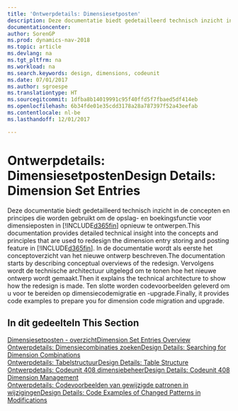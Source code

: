 ```yaml
---
title: 'Ontwerpdetails: Dimensiesetposten'
description: Deze documentatie biedt gedetailleerd technisch inzicht in de concepten en principes die worden gebruikt om de opslag- en boekingsfunctie voor dimensieposten opnieuw te ontwerpen.
documentationcenter: 
author: SorenGP
ms.prod: dynamics-nav-2018
ms.topic: article
ms.devlang: na
ms.tgt_pltfrm: na
ms.workload: na
ms.search.keywords: design, dimensions, codeunit
ms.date: 07/01/2017
ms.author: sgroespe
ms.translationtype: HT
ms.sourcegitcommit: 1dfba8b14019991c95f40ffd5f7fbaed5df414eb
ms.openlocfilehash: 6b34fde01e35cdd3178a28a787397f52a43eefab
ms.contentlocale: nl-be
ms.lasthandoff: 12/01/2017

---
```

# <a name="design-details-dimension-set-entries"></a><span data-ttu-id="c79bc-103">Ontwerpdetails: Dimensiesetposten</span><span class="sxs-lookup"><span data-stu-id="c79bc-103">Design Details: Dimension Set Entries</span></span>
<span data-ttu-id="c79bc-104">Deze documentatie biedt gedetailleerd technisch inzicht in de concepten en principes die worden gebruikt om de opslag- en boekingsfunctie voor dimensieposten in [!INCLUDE[d365fin](includes/d365fin_md.md)] opnieuw te ontwerpen.</span><span class="sxs-lookup"><span data-stu-id="c79bc-104">This documentation provides detailed technical insight into the concepts and principles that are used to redesign the dimension entry storing and posting feature in [!INCLUDE[d365fin](includes/d365fin_md.md)].</span></span> <span data-ttu-id="c79bc-105">In de documentatie wordt als eerste het conceptoverzicht van het nieuwe ontwerp beschreven.</span><span class="sxs-lookup"><span data-stu-id="c79bc-105">The documentation starts by describing conceptual overviews of the redesign.</span></span> <span data-ttu-id="c79bc-106">Vervolgens wordt de technische architectuur uitgelegd om te tonen hoe het nieuwe ontwerp wordt gemaakt.</span><span class="sxs-lookup"><span data-stu-id="c79bc-106">Then it explains the technical architecture to show how the redesign is made.</span></span> <span data-ttu-id="c79bc-107">Ten slotte worden codevoorbeelden geleverd om u voor te bereiden op dimensiecodemigratie en -upgrade.</span><span class="sxs-lookup"><span data-stu-id="c79bc-107">Finally, it provides code examples to prepare you for dimension code migration and upgrade.</span></span>  

## <a name="in-this-section"></a><span data-ttu-id="c79bc-108">In dit gedeelte</span><span class="sxs-lookup"><span data-stu-id="c79bc-108">In This Section</span></span>  
[<span data-ttu-id="c79bc-109">Dimensiesetposten - overzicht</span><span class="sxs-lookup"><span data-stu-id="c79bc-109">Dimension Set Entries Overview</span></span>](design-details-dimension-set-entries-overview.md)  
[<span data-ttu-id="c79bc-110">Ontwerpdetails: Dimensiecombinaties zoeken</span><span class="sxs-lookup"><span data-stu-id="c79bc-110">Design Details: Searching for Dimension Combinations</span></span>](design-details-searching-for-dimension-combinations.md)  
[<span data-ttu-id="c79bc-111">Ontwerpdetails: Tabelstructuur</span><span class="sxs-lookup"><span data-stu-id="c79bc-111">Design Details: Table Structure</span></span>](design-details-table-structure.md)  
[<span data-ttu-id="c79bc-112">Ontwerpdetails: Codeunit 408 dimensiebeheer</span><span class="sxs-lookup"><span data-stu-id="c79bc-112">Design Details: Codeunit 408 Dimension Management</span></span>](design-details-codeunit-408-dimension-management.md)  
[<span data-ttu-id="c79bc-113">Ontwerpdetails: Codevoorbeelden van gewijzigde patronen in wijzigingen</span><span class="sxs-lookup"><span data-stu-id="c79bc-113">Design Details: Code Examples of Changed Patterns in Modifications</span></span>](design-details-code-examples-of-changed-patterns-in-modifications.md)

